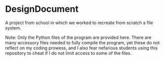 # DesignDocument
A project from school in which we worked to recreate from scratch a file system.

Note: Only the Python files of the program are provided here. There are many accessory files needed to fully compile the program, yet these do not reflect on my coding prowess, and I also fear nefarious students using this repository to cheat if I do not limit access to some of the files.
